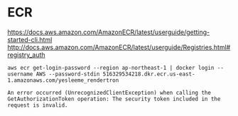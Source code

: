 # ECR

https://docs.aws.amazon.com/AmazonECR/latest/userguide/getting-started-cli.html
http://docs.aws.amazon.com/AmazonECR/latest/userguide/Registries.html#registry_auth

```
aws ecr get-login-password --region ap-northeast-1 | docker login --username AWS --password-stdin 516329534218.dkr.ecr.us-east-1.amazonaws.com/yesleeme_rendertron
```

```
An error occurred (UnrecognizedClientException) when calling the GetAuthorizationToken operation: The security token included in the request is invalid.
```

